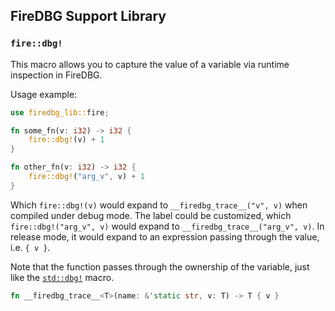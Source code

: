 ## FireDBG Support Library

### `fire::dbg!`

This macro allows you to capture the value of a variable via runtime inspection in FireDBG.

Usage example:

```rust
use firedbg_lib::fire;

fn some_fn(v: i32) -> i32 {
    fire::dbg!(v) + 1
}

fn other_fn(v: i32) -> i32 {
    fire::dbg!("arg_v", v) + 1
}
```

Which `fire::dbg!(v)` would expand to `__firedbg_trace__("v", v)` when compiled under debug mode.
The label could be customized, which `fire::dbg!("arg_v", v)` would expand to `__firedbg_trace__("arg_v", v)`.
In release mode, it would expand to an expression passing through the value, i.e. `{ v }`.

Note that the function passes through the ownership of the variable, just like the [`std::dbg!`](https://doc.rust-lang.org/std/macro.dbg.html) macro.

```rust
fn __firedbg_trace__<T>(name: &'static str, v: T) -> T { v }
```
